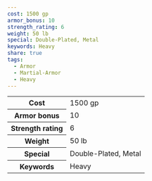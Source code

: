```yaml
---
cost: 1500 gp
armor_bonus: 10
strength_rating: 6
weight: 50 lb
special: Double-Plated, Metal
keywords: Heavy
share: true
tags:
  - Armor
  - Martial-Armor
  - Heavy
---
```

<p><span dir="ltr" style="overflow-x: auto;"><table><tbody><tr><th dir="ltr">Cost</th><td dir="ltr">1500 gp</td></tr><tr><th dir="ltr">Armor bonus</th><td dir="auto">10</td></tr><tr><th dir="ltr">Strength rating</th><td dir="auto">6</td></tr><tr><th dir="ltr">Weight</th><td dir="ltr">50 lb</td></tr><tr><th dir="ltr">Special</th><td dir="ltr">Double-Plated, Metal</td></tr><tr><th dir="ltr">Keywords</th><td dir="ltr">Heavy</td></tr></tbody></table></span></p>